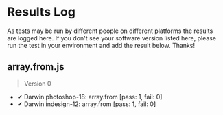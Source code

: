 # Results Log

As tests may be run by different people on different platforms the results are logged here. If you don't see your software version listed here, please run the test in your environment and add the result below. Thanks!

## array.from.js

> Version 0

- ✔ Darwin photoshop-18: array.from [pass: 1, fail: 0]
- ✔ Darwin indesign-12: array.from [pass: 1, fail: 0]

